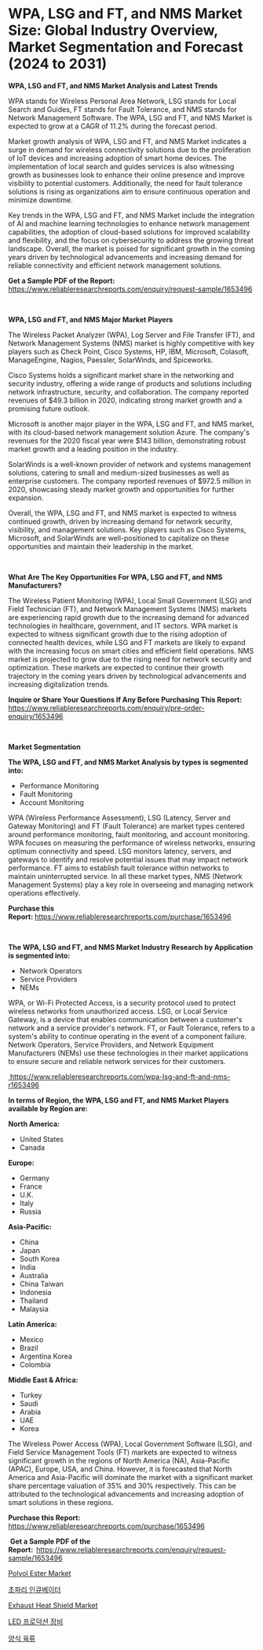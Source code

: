 <p><h1>WPA, LSG and FT, and NMS Market Size: Global Industry Overview, Market Segmentation and Forecast (2024 to 2031)</h1></p><p><strong>WPA, LSG and FT, and NMS Market Analysis and Latest Trends</strong></p>
<p><p>WPA stands for Wireless Personal Area Network, LSG stands for Local Search and Guides, FT stands for Fault Tolerance, and NMS stands for Network Management Software. The WPA, LSG and FT, and NMS Market is expected to grow at a CAGR of 11.2% during the forecast period.</p><p>Market growth analysis of WPA, LSG and FT, and NMS Market indicates a surge in demand for wireless connectivity solutions due to the proliferation of IoT devices and increasing adoption of smart home devices. The implementation of local search and guides services is also witnessing growth as businesses look to enhance their online presence and improve visibility to potential customers. Additionally, the need for fault tolerance solutions is rising as organizations aim to ensure continuous operation and minimize downtime.</p><p>Key trends in the WPA, LSG and FT, and NMS Market include the integration of AI and machine learning technologies to enhance network management capabilities, the adoption of cloud-based solutions for improved scalability and flexibility, and the focus on cybersecurity to address the growing threat landscape. Overall, the market is poised for significant growth in the coming years driven by technological advancements and increasing demand for reliable connectivity and efficient network management solutions.</p></p>
<p><strong>Get a Sample PDF of the Report:&nbsp;</strong> <a href="https://www.reliableresearchreports.com/enquiry/request-sample/1653496">https://www.reliableresearchreports.com/enquiry/request-sample/1653496</a></p>
<p>&nbsp;</p>
<p><strong>WPA, LSG and FT, and NMS Major Market Players</strong></p>
<p><p>The Wireless Packet Analyzer (WPA), Log Server and File Transfer (FT), and Network Management Systems (NMS) market is highly competitive with key players such as Check Point, Cisco Systems, HP, IBM, Microsoft, Colasoft, ManageEngine, Nagios, Paessler, SolarWinds, and Spiceworks.</p><p>Cisco Systems holds a significant market share in the networking and security industry, offering a wide range of products and solutions including network infrastructure, security, and collaboration. The company reported revenues of $49.3 billion in 2020, indicating strong market growth and a promising future outlook.</p><p>Microsoft is another major player in the WPA, LSG and FT, and NMS market, with its cloud-based network management solution Azure. The company's revenues for the 2020 fiscal year were $143 billion, demonstrating robust market growth and a leading position in the industry.</p><p>SolarWinds is a well-known provider of network and systems management solutions, catering to small and medium-sized businesses as well as enterprise customers. The company reported revenues of $972.5 million in 2020, showcasing steady market growth and opportunities for further expansion.</p><p>Overall, the WPA, LSG and FT, and NMS market is expected to witness continued growth, driven by increasing demand for network security, visibility, and management solutions. Key players such as Cisco Systems, Microsoft, and SolarWinds are well-positioned to capitalize on these opportunities and maintain their leadership in the market.</p></p>
<p>&nbsp;</p>
<p><strong>What Are The Key Opportunities For WPA, LSG and FT, and NMS Manufacturers?</strong></p>
<p><p>The Wireless Patient Monitoring (WPA), Local Small Government (LSG) and Field Technician (FT), and Network Management Systems (NMS) markets are experiencing rapid growth due to the increasing demand for advanced technologies in healthcare, government, and IT sectors. WPA market is expected to witness significant growth due to the rising adoption of connected health devices, while LSG and FT markets are likely to expand with the increasing focus on smart cities and efficient field operations. NMS market is projected to grow due to the rising need for network security and optimization. These markets are expected to continue their growth trajectory in the coming years driven by technological advancements and increasing digitalization trends.</p></p>
<p><strong>Inquire or Share Your Questions If Any Before Purchasing This Report:</strong> <a href="https://www.reliableresearchreports.com/enquiry/pre-order-enquiry/1653496">https://www.reliableresearchreports.com/enquiry/pre-order-enquiry/1653496</a></p>
<p>&nbsp;</p>
<p><strong>Market Segmentation</strong></p>
<p><strong>The WPA, LSG and FT, and NMS Market Analysis by types is segmented into:</strong></p>
<p><ul><li>Performance Monitoring</li><li>Fault Monitoring</li><li>Account Monitoring</li></ul></p>
<p><p>WPA (Wireless Performance Assessment), LSG (Latency, Server and Gateway Monitoring) and FT (Fault Tolerance) are market types centered around performance monitoring, fault monitoring, and account monitoring. WPA focuses on measuring the performance of wireless networks, ensuring optimum connectivity and speed. LSG monitors latency, servers, and gateways to identify and resolve potential issues that may impact network performance. FT aims to establish fault tolerance within networks to maintain uninterrupted service. In all these market types, NMS (Network Management Systems) play a key role in overseeing and managing network operations effectively.</p></p>
<p><strong>Purchase this Report:&nbsp;</strong><a href="https://www.reliableresearchreports.com/purchase/1653496">https://www.reliableresearchreports.com/purchase/1653496</a></p>
<p>&nbsp;</p>
<p><strong>The WPA, LSG and FT, and NMS Market Industry Research by Application is segmented into:</strong></p>
<p><ul><li>Network Operators</li><li>Service Providers</li><li>NEMs</li></ul></p>
<p><p>WPA, or Wi-Fi Protected Access, is a security protocol used to protect wireless networks from unauthorized access. LSG, or Local Service Gateway, is a device that enables communication between a customer's network and a service provider's network. FT, or Fault Tolerance, refers to a system's ability to continue operating in the event of a component failure. Network Operators, Service Providers, and Network Equipment Manufacturers (NEMs) use these technologies in their market applications to ensure secure and reliable network services for their customers.</p></p>
<p><a href="https://www.reliableresearchreports.com/wpa-lsg-and-ft-and-nms-r1653496">&nbsp;https://www.reliableresearchreports.com/wpa-lsg-and-ft-and-nms-r1653496</a></p>
<p><strong>In terms of Region, the WPA, LSG and FT, and NMS Market Players available by Region are:</strong></p>
<p>
    <p> <strong> North America: </strong>
        <ul>
            <li>United States</li>
            <li>Canada</li>
        </ul>
        </p> 
    <p> <strong> Europe: </strong>
        <ul>
            <li>Germany</li>
            <li>France</li>
            <li>U.K.</li>
            <li>Italy</li>
            <li>Russia</li>
        </ul>
        </p> 
    <p> <strong> Asia-Pacific: </strong>
        <ul>
            <li>China</li>
            <li>Japan</li>
            <li>South Korea</li>
            <li>India</li>
            <li>Australia</li>
            <li>China Taiwan</li>
            <li>Indonesia</li>
            <li>Thailand</li>
            <li>Malaysia</li>
        </ul>
        </p> 
    <p> <strong> Latin America: </strong>
        <ul>
            <li>Mexico</li>
            <li>Brazil</li>
            <li>Argentina Korea</li>
            <li>Colombia</li>
        </ul>
        </p> 
    <p> <strong> Middle East & Africa: </strong>
        <ul>
            <li>Turkey</li>
            <li>Saudi</li>
            <li>Arabia</li>
            <li>UAE</li>
            <li>Korea</li>
        </ul>
    </p>
    </p>
<p><p>The Wireless Power Access (WPA), Local Government Software (LSG), and Field Service Management Tools (FT) markets are expected to witness significant growth in the regions of North America (NA), Asia-Pacific (APAC), Europe, USA, and China. However, it is forecasted that North America and Asia-Pacific will dominate the market with a significant market share percentage valuation of 35% and 30% respectively. This can be attributed to the technological advancements and increasing adoption of smart solutions in these regions.</p></p>
<p><strong>Purchase this Report: </strong><a href="https://www.reliableresearchreports.com/purchase/1653496">https://www.reliableresearchreports.com/purchase/1653496</a></p>
<p>&nbsp;<strong>Get a Sample PDF of the Report:&nbsp;&nbsp;</strong><a href="https://www.reliableresearchreports.com/enquiry/request-sample/1653496">https://www.reliableresearchreports.com/enquiry/request-sample/1653496</a></p>
<p><strong></strong></p>
<p><p><a href="https://www.linkedin.com/pulse/polyol-ester-market-trends-analysis-forecasted-period-2024-2031-7o5me?trackingId=PfuW0JG9O0E7eEeoY2I5%2BQ%3D%3D">Polyol Ester Market</a></p><p><a href="https://medium.com/@kylevasquez266/%EA%B3%BC%EC%9D%BC%ED%8C%8C%EB%A6%AC-%EB%B0%B0%EC%96%91%EA%B8%B0-%EC%8B%9C%EC%9E%A5-%EA%B2%BD%EC%9F%81-%EB%B6%84%EC%84%9D-%EC%8B%9C%EC%9E%A5-%ED%8A%B8%EB%A0%8C%EB%93%9C-%EB%B0%8F-2031%EB%85%84%EA%B9%8C%EC%A7%80%EC%9D%98-%EC%98%88%EC%B8%A1-dcd52ff81472">초파리 인큐베이터</a></p><p><a href="https://www.linkedin.com/pulse/exhaust-heat-shield-market-insight-trends-growth-forecasted-from-mwkme?trackingId=hKinkJ80g9RmcpCNq1XdNQ%3D%3D">Exhaust Heat Shield Market</a></p><p><a href="https://github.com/camron674/Market-Research-Report-List-1/blob/main/925000161137.md">LED 프로덕션 장비</a></p><p><a href="https://github.com/nuekbpymrrz5/Market-Research-Report-List-2/blob/main/693602464004.md">양식 육류</a></p></p>